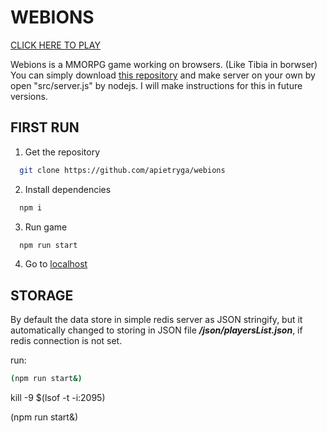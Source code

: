 # WEBIONS

[CLICK HERE TO PLAY](https://webions.uk/game)

Webions is a MMORPG game working on browsers. (Like Tibia in borwser) 
You can simply download [this repository](https://github.com/apietryga/webions) and make server on your own by open "src/server.js" by nodejs. I will make instructions for this in future versions.

## FIRST RUN
1. Get the repository
```bash
  git clone https://github.com/apietryga/webions
```
2. Install dependencies
```bash
  npm i
```
3. Run game
```bash
  npm run start
```
4. Go to [localhost](http://localhost)


## STORAGE
  By default the data store in simple redis server as JSON stringify, but it automatically changed to storing in JSON file ***/json/playersList.json***, if redis connection is not set.



run:
```bash
(npm run start&)
```


kill -9 $(lsof -t -i:2095)

(npm run start&)
